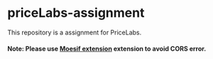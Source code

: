 # priceLabs-assignment

This repository is a assignment for PriceLabs. 

#### Note: Please use [Moesif extension](https://chrome.google.com/webstore/detail/moesif-origin-cors-change/digfbfaphojjndkpccljibejjbppifbc) extension to avoid CORS error.
